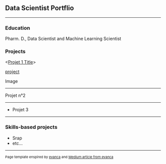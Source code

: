 ## Data Scientist Portflio

---

### Education
Pharm. D., Data Scientist and Machine Learning Scientist

### Projects

<[Projet 1 Title](/sample_page)>

[project](https://github.com/petoulemonde/programming_languages_project/README.md)

<p>Image</p>

---

<p>Projet n°2</p>

---

- Projet 3

---
### Skills-based projects
- Srap
- etc...

---

<p style="font-size:11px">Page template enspired by <a href="https://github.com/evanca/quick-portfolio">evanca</a> and <a href="https://medium.com/@evanca/set-up-your-portfolio-website-in-less-than-10-minutes-with-github-pages-d0efa8ff56fd">Medium article from evanca</a></p>

